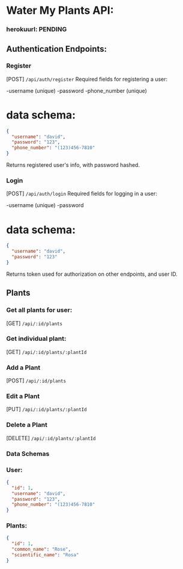 # Water My Plants API:

### herokuurl: PENDING

## Authentication Endpoints:

### Register

[POST] `/api/auth/register`
Required fields for registering a user:

-username (unique)
-password
-phone_number (unique)

# data schema:

```json
{
  "username": "david",
  "password": "123",
  "phone_number": "(123)456-7810"
}
```

Returns registered user's info, with password hashed.

### Login

[POST] `/api/auth/login`
Required fields for logging in a user:

-username (unique)
-password

# data schema:

```json
{
  "username": "david",
  "password": "123"
}
```

Returns token used for authorization on other endpoints, and user ID.

## Plants

### Get all plants for user:

[GET] `/api/:id/plants`

### Get individual plant:

[GET] `/api/:id/plants/:plantId`

### Add a Plant

[POST] `/api/:id/plants`

### Edit a Plant

[PUT] `/api/:id/plants/:plantId`

### Delete a Plant

[DELETE] `/api/:id/plants/:plantId`

### Data Schemas

### User:

```json
{
  "id": 1,
  "username": "david",
  "password": "123",
  "phone_number": "(123)456-7810"
}
```

### Plants:

```json
{
  "id": 1,
  "common_name": "Rose",
  "scientific_name": "Rosa"
}
```
